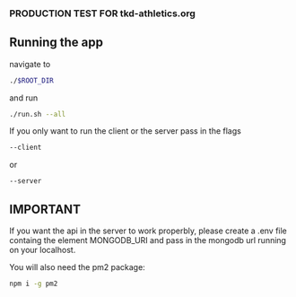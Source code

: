 ### PRODUCTION TEST FOR tkd-athletics.org

## Running the app
navigate to 
```bash
./$ROOT_DIR
```
and run 
```bash 
./run.sh --all
```
If you only want to run the client or the server pass in the flags 
```bash 
--client
``` 
or 

```bash 
--server
```

## IMPORTANT
If you want the api in the server to work properbly, please create a .env file containg the element MONGODB_URI and pass in the mongodb url running on your localhost.

You will also need the pm2 package:
```bash
npm i -g pm2
```
